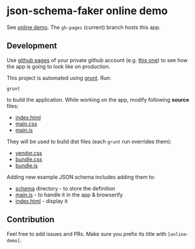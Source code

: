 # json-schema-faker online demo

See [online demo](http://json-schema-faker.js.org/). The `gh-pages` (current) branch hosts this app.

## Development

Use [github pages](https://pages.github.com/) of your private github account (e.g. [this one](http://tkoomzaaskz.github.io/json-schema-faker/)) to see how the app is going to look like on production.

This project is automated using [grunt](gruntjs.com). Run:

    grunt

to build the application. While working on the app, modify following **source** files:

* [index.html](index.html)
* [main.css](main.css)
* [main.js](main.js)

They will be used to build dist files (each `grunt` run overrides them):

* [vendor.css](vendor.css)
* [bundle.css](bundle.css)
* [bundle.js](bundle.js)

Adding new example JSON schema includes adding them to:

* [schema](schema) directory - to store the definition
* [main.js](main.js) - to handle it in the app & browserify
* [index.html](index.html) - display it

## Contribution

Feel free to add issues and PRs. Make sure you prefix its title with `[online-demo]`.
